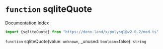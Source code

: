 # `function` sqliteQuote

[Documentation Index](../README.md)

```ts
import {sqliteQuote} from "https://deno.land/x/polysql@v2.0.2/mod.ts"
```

`function` sqliteQuote(value: `unknown`, \_unused: `boolean`=false): `string`

